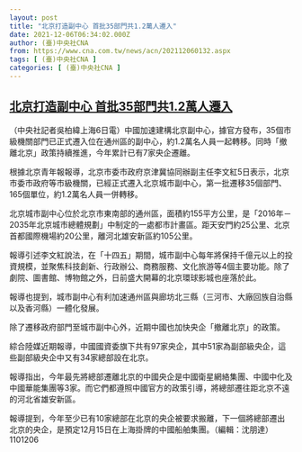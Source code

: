 ```yaml
---
layout: post
title: "北京打造副中心 首批35部門共1.2萬人遷入"
date: 2021-12-06T06:34:02.000Z
author: (臺)中央社CNA
from: https://www.cna.com.tw/news/acn/202112060132.aspx
tags: [ (臺)中央社CNA ]
categories: [ (臺)中央社CNA ]
---
```

<!--1638772442000-->
[北京打造副中心 首批35部門共1.2萬人遷入](https://www.cna.com.tw/news/acn/202112060132.aspx)
------

<div>
<div></div><div><p>（中央社記者吳柏緯上海6日電）中國加速建構北京副中心，據官方發布，35個市級機關部門已正式遷入位在通州區的副中心，約1.2萬名人員一起轉移。同時「撤離北京」政策持續推進，今年累計已有7家央企遷離。</p><p>根據北京青年報報導，北京市委市政府京津冀協同辦副主任李文紅5日表示，北京市委市政府等市級機關，已經正式遷入北京城市副中心，第一批遷移35個部門、165個單位，約1.2萬名人員一併轉移。</p><p>北京城市副中心位於北京市東南部的通州區，面積約155平方公里，是「2016年－2035年北京城市總體規劃」中制定的一處都市計畫區。距天安門約25公里、北京首都國際機場約20公里，離河北雄安新區約105公里。</p><p>報導引述李文紅說法，在「十四五」期間，城市副中心每年將保持千億元以上的投資規模，並聚焦科技創新、行政辦公、商務服務、文化旅游等4個主要功能。除了劇院、圖書館、博物館之外，日前盛大開幕的北京環球影城也座落於此。</p><p>報導也提到，城市副中心有利加速通州區與廊坊北三縣（三河市、大廠回族自治縣以及香河縣）一體化發展。</p><p>除了遷移政府部門至城市副中心外，近期中國也加快央企「撤離北京」的政策。</p><p>綜合陸媒近期報導，中國國資委旗下共有97家央企，其中51家為副部級央企，這些副部級央企中又有34家總部設在北京。</p><p>報導指出，今年最先將總部遷離北京的中國央企是中國衛星網絡集團、中國中化及中國華能集團等3家。而它們都遵照中國官方的政策引導，將總部遷往距北京不遠的河北省雄安新區。</p><p>報導提到，今年至少已有10家總部在北京的央企被要求搬離，下一個將總部遷出北京的央企，是預定12月15日在上海掛牌的中國船舶集團。（編輯：沈朋達）1101206</p></div>
</div>
